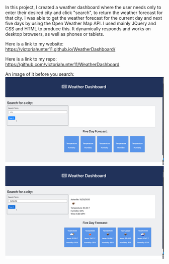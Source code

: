 In this project, I created a weather dashboard where the user needs only to enter their desired city and click "search", to return the weather forecast for that city. I was able to get the weather forecast for the current day and next five days by using the Open Weather Map API. I used mainly JQuery and CSS and HTML to produce this. It dynamically responds and works on desktop browsers, as well as phones or tablets.


Here is a link to my website: https://victoriahunter11.github.io/WeatherDashboard/

Here is a link to my repo: https://github.com/victoriahunter11/WeatherDashboard

An image of it before you search:
![blankWeather](blankWeather.png)
![ashevilleSearch](ashevilleSearch.png)

